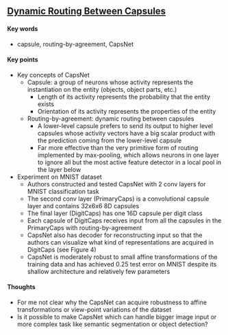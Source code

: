 ## [Dynamic Routing Between Capsules](https://arxiv.org/abs/1710.09829)

#### Key words

- capsule, routing-by-agreement, CapsNet

#### Key points

- Key concepts of CapsNet
	- Capsule: a group of neurons whose activity represents the instantiation on the entity (objects, object parts, etc.)
		- Length of its activity represents the probability that the entity exists
		- Orientation of its activity represents the properties of the entity
	- Routing-by-agreement: dynamic routing between capsules
		- A lower-level capsule prefers to send its output to higher level capsules whose activity vectors have a big scalar product with the prediction coming from the lower-level capsule
		- Far more effective than the very primitive form of routing implemented by max-pooling, which allows neurons in one layer to ignore all but the most active feature detector in a local pool in the layer below
- Experiment on MNIST dataset
	- Authors constructed and tested CapsNet with 2 conv layers for MNIST classification task
	- The second conv layer (PrimaryCaps) is a convolutional capsule layer and contains 32x6x6 8D capsules
	- The final layer (DigitCaps) has one 16D capsule per digit class 
	- Each capsule of DigitCaps receives input from all the capsules in the PrimaryCaps with routing-by-agreement
	- CapsNet also has decoder for reconstructing input so that the authors can visualize what kind of representations are acquired in DigitCaps (see Figure 4)
	- CapsNet is moderately robust to small affine transformations of the training data and has achieved 0.25 test error on MNIST despite its shallow architecture and relatively few parameters

#### Thoughts

- For me not clear why the CapsNet can acquire robustness to affine transformations or view-point variations of the dataset
- Is it possible to make CapsNet which can handle bigger image input or more complex task like semantic segmentation or object detection?
